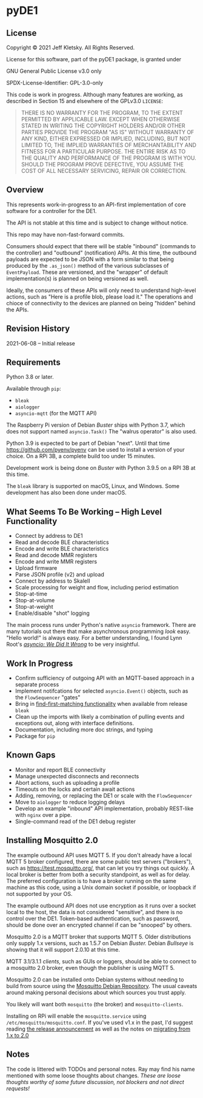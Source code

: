# pyDE1

## License

Copyright © 2021 Jeff Kletsky. All Rights Reserved.

License for this software, part of the pyDE1 package, is granted under

GNU General Public License v3.0 only

SPDX-License-Identifier: GPL-3.0-only

This code is work in progress. Although many features are working, as described in Section 15 and elsewhere of the GPLv3.0 `LICENSE`:

> THERE IS NO WARRANTY FOR THE PROGRAM, TO THE EXTENT PERMITTED BY
APPLICABLE LAW.  EXCEPT WHEN OTHERWISE STATED IN WRITING THE COPYRIGHT
HOLDERS AND/OR OTHER PARTIES PROVIDE THE PROGRAM "AS IS" WITHOUT WARRANTY
OF ANY KIND, EITHER EXPRESSED OR IMPLIED, INCLUDING, BUT NOT LIMITED TO,
THE IMPLIED WARRANTIES OF MERCHANTABILITY AND FITNESS FOR A PARTICULAR
PURPOSE.  THE ENTIRE RISK AS TO THE QUALITY AND PERFORMANCE OF THE PROGRAM
IS WITH YOU.  SHOULD THE PROGRAM PROVE DEFECTIVE, YOU ASSUME THE COST OF
ALL NECESSARY SERVICING, REPAIR OR CORRECTION. 

## Overview

This represents work-in-progress to an API-first implementation of core software for a controller for the DE1.

The API is not stable at this time and is subject to change without notice.

This repo may have non-fast-forward commits.

Consumers should expect that there will be stable "inbound" (commands to the controller) and "outbound" (notification) APIs. At this time, the outbound payloads are expected to be JSON with a form similar to that being produced by the `.as_json()` method of the various subclasses of `EventPayload`. These are versioned, and the "wrapper" of default implementation(s) is planned on being versioned as well. 

Ideally, the consumers of these APIs will only need to understand high-level actions, such as "Here is a profile blob, please load it." The operations and chioce of connectivity to the devices are planned on being "hidden" behind the APIs.

## Revision History

2021-06-08 – Initial release

## Requirements

Python 3.8 or later.

Available through `pip`:
* `bleak`
* `aiologger`
* `asyncio-mqtt` (for the MQTT API)

The Raspberry Pi version of Debian *Buster* ships with Python 3.7, which does not support named `asyncio.Task()` The "walrus operator" is also used.

Python 3.9 is expected to be part of Debian "next". Until that time https://github.com/pyenv/pyenv can be used to install a version of your choice. On a RPi 3B, a complete build too under 15 minutes. 

Development work is being done on *Buster* with Python 3.9.5 on a RPI 3B at this time.

The `bleak` library is supported on macOS, Linux, and Windows. Some development has also been done under macOS.

## What Seems To Be Working – High Level Functionality

* Connect by address to DE1
* Read and decode BLE characteristics 
* Encode and write BLE characteristics
* Read and decode MMR registers
* Encode and write MMR registers
* Upload firmware
* Parse JSON profile (v2) and upload
* Connect by address to SkaleII
* Scale processing for weight and flow, including period estimation
* Stop-at-time
* Stop-at-volume
* Stop-at-weight
* Enable/disable "shot" logging

The main process runs under Python's native `asyncio` framework. There are many tutorials out there that make asynchronous programming *look* easy. "Hello world!" is always easy. For a better understanding, I found Lynn Root's *[asyncio: We Did It Wrong](https://www.roguelynn.com/words/asyncio-we-did-it-wrong/)* to be very insightful.

## Work In Progress

* Confirm sufficiency of outgoing API with an MQTT-based approach in a separate process
* Implement notifcations for selected `asyncio.Event()` objects, such as the `FlowSequencer` "gates"
* Bring in [find-first-matching functionality](https://github.com/hbldh/bleak/pull/565) when available from release `bleak`
* Clean up the imports with likely a combination of pulling events and exceptions out, along with interface definitions.
* Documentation, including more doc strings, and typing
* Package for `pip`

## Known Gaps

* Monitor and report BLE connectivity
* Manage unexpected disconnects and reconnects
* Abort actions, such as uploading a profile
* Timeouts on the locks and certain await actions
* Adding, removing, or replacing the DE1 or scale with the `FlowSequencer`
* Move to `aiologger` to reduce logging delays
* Develop an example "inbound" API implementation, probably REST-like with `nginx` over a pipe.
* Single-command read of the DE1 debug register

## Installing Mosquitto 2.0

The example outbound API uses MQTT 5. If you don't already have a local MQTT 5 broker configured, there are some
public test servers ("brokers"), such as https://test.mosquitto.org/, that can let you try things out quickly. 
A local broker is better from both a security standpoint, as well as for delay. The preferred configuration 
is to have a broker running on the same machine as this code, using a Unix domain socket if possible, or 
loopback if not supported by your OS.

The example outbound API does not use encryption as it runs over a socket local to the host, the data
is not considered "sensitive", and there is no control over the DE1. Token-based authentication, 
such as password, should be done over an encrypted channel if can be "snooped" by others.

Mosquitto 2.0 is a MQTT broker that supports MQTT 5. Older distributions only supply 1.x versions, such as 1.5.7 on 
Debian *Buster.* Debian *Bullseye* is showing that it will support 2.0.10 at this time. 

MQTT 3.1/3.1.1 *clients,* such as GUIs or loggers, should be able to connect to a mosquitto 2.0 broker, 
even though the publisher is using MQTT 5. 

Mosquitto 2.0 can be installed onto Debian systems without needing to build from source using the 
[Mosquitto Debian Repository](https://mosquitto.org/blog/2013/01/mosquitto-debian-repository/). The usual
caveats around making personal decisions about which sources you trust apply.

You likely will want both `mosquitto` (the broker) and `mosquitto-clients`.

Installing on RPi will enable the `mosquitto.service` using `/etc/mosquitto/mosquitto.conf`. 
If you've used v1.x in the past, I'd suggest reading [the release announcement](https://mosquitto.org/blog/2020/12/version-2-0-0-released/)
as well as the notes on [migrating from 1.x to 2.0](https://mosquitto.org/documentation/migrating-to-2-0/)


## Notes

The code is littered with TODOs and personal notes. Ray may find his name mentioned with some loose thoughts about changes. *These are loose thoughts worthy of some future discussion, not blockers and not direct requests!*